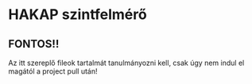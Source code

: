 # HAKAP szintfelmérő
## FONTOS!!
Az itt szereplő fileok tartalmát tanulmányozni kell, csak úgy nem indul el magától a project pull után!
